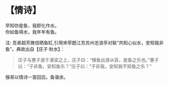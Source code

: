 # 【情诗】

早知你是鱼，我即化作水。  
你如鱼得水，我年年有鱼。

注: 吾弟超芳微信晒鱼缸,引用宋荦题江苏苏州沧浪亭对联“共知心似水，安知我非鱼”。典故出自【庄子·秋水】：

> 庄子与惠子游于濠梁之上，庄子曰：“倏鱼出游从容，是鱼之乐也。”惠子曰：“子非鱼，安知鱼乐？”庄子曰：“子非我，安知我不知鱼之乐？” 

猴哥以情诗一首回应。鱼谐余。


